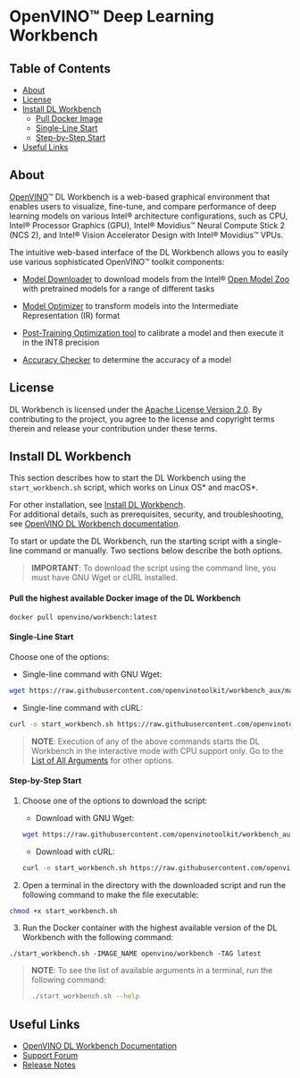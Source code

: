 # OpenVINO™ Deep Learning Workbench

## Table of Contents

- [About](#about)
- [License](#license)
- [Install DL Workbench](#install)
    - [Pull Docker Image](#pull)
    - [Single-Line Start](#single-line-start)
    - [Step-by-Step Start](#manual-start)
- [Useful Links](#links)

## <a id="about">About</a>

[OpenVINO](https://github.com/openvinotoolkit/openvino)™ DL Workbench is a web-based
graphical environment that enables users to visualize, fine-tune, and compare performance of deep
learning models on various Intel® architecture configurations, such as CPU, Intel® Processor
Graphics (GPU), Intel® Movidius™ Neural Compute Stick 2 (NCS 2), and Intel® Vision Accelerator
Design with Intel® Movidius™ VPUs.

The intuitive web-based interface of the DL Workbench allows you to easily use various sophisticated OpenVINO™ toolkit components:

* [Model Downloader](https://docs.openvinotoolkit.org/latest/omz_tools_downloader.html) to
    download models from the Intel® 
    [Open Model Zoo](https://docs.openvinotoolkit.org/latest/omz_tools_downloader.html) with pretrained 
    models for a range of different tasks

* [Model Optimizer](https://docs.openvinotoolkit.org/latest/openvino_docs_MO_DG_Deep_Learning_Model_Optimizer_DevGuide.html)
    to transform models into the Intermediate Representation (IR) format

* [Post-Training Optimization tool](https://docs.openvinotoolkit.org/latest/pot_README.html) to
  calibrate a model and then execute it in the INT8 precision

* [Accuracy Checker](https://docs.openvinotoolkit.org/latest/omz_tools_accuracy_checker.html) to
  determine the accuracy of a model

## <a id="license">License</a>

DL Workbench is licensed under the [Apache License Version 2.0](LICENSE). By contributing to the
project, you agree to the license and copyright terms therein and release your contribution under
these terms.

## <a id="install">Install DL Workbench</a>

This section describes how to start the DL Workbench using the `start_workbench.sh` script, which
works on Linux OS\* and macOS\*.

For other installation, see [Install DL Workbench](./docs/Install_DL_Workbench.md).        
For additional details, such as prerequisites, security, and troubleshooting, see 
[OpenVINO DL Workbench documentation](https://docs.openvinotoolkit.org/latest/workbench_docs_Workbench_DG_Introduction.html).

To start or update the DL Workbench, run the starting script with a single-line command or manually.
Two sections below describe the both options.

> **IMPORTANT**: To download the script using the command line, you must have GNU Wget or cURL installed.

#### <a id="pull">Pull the highest available Docker image of the DL Workbench</a>

`docker pull openvino/workbench:latest`

#### <a id="single-line-start">Single-Line Start</a>

Choose one of the options:
* Single-line command with GNU Wget:
```bash
wget https://raw.githubusercontent.com/openvinotoolkit/workbench_aux/master/start_workbench.sh && bash start_workbench.sh -IMAGE_NAME openvino/workbench -TAG latest
```

* Single-line command with cURL:
```bash
curl -o start_workbench.sh https://raw.githubusercontent.com/openvinotoolkit/workbench_aux/master/start_workbench.sh && bash start_workbench.sh -IMAGE_NAME openvino/workbench -TAG latest
```

> **NOTE**: Execution of any of the above commands starts the DL Workbench in the interactive mode
> with CPU support only. Go to the [List of All Arguments](./docs/Install_DL_Workbench.md#args) for other options.

#### <a id="manual-start">Step-by-Step Start</a>

1. Choose one of the options to download the script:
   * Download with GNU Wget:
   ```bash
   wget https://raw.githubusercontent.com/openvinotoolkit/workbench_aux/master/start_workbench.sh
   ```
   * Download with cURL:
   ```bash
   curl -o start_workbench.sh https://raw.githubusercontent.com/openvinotoolkit/workbench_aux/master/start_workbench.sh
   ```

2. Open a terminal in the directory with the downloaded script and run the following command to make
   the file executable:
```bash
chmod +x start_workbench.sh
```

3. Run the Docker container with the highest available version of the DL Workbench with the
   following command: 
```
./start_workbench.sh -IMAGE_NAME openvino/workbench -TAG latest
```

> **NOTE**: To see the list of available arguments in a terminal, run the following command:
> ```bash
> ./start_workbench.sh --help
> ```

## <a id="links">Useful Links</a>

* [OpenVINO DL Workbench Documentation](https://docs.openvinotoolkit.org/latest/workbench_docs_Workbench_DG_Introduction.html)
* [Support Forum](https://software.intel.com/en-us/forums/intel-distribution-of-openvino-toolkit)
* [Release Notes](https://software.intel.com/content/www/us/en/develop/articles/openvino-relnotes.html#inpage-nav-2-7)
